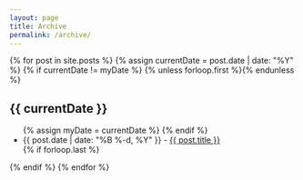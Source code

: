 ```yaml
---
layout: page
title: Archive
permalink: /archive/
---
```


<section class="archive-post-list">

   {% for post in site.posts %}
       {% assign currentDate = post.date | date: "%Y" %}
       {% if currentDate != myDate %}
           {% unless forloop.first %}</ul>{% endunless %}
           <h1>{{ currentDate }}</h1>
           <ul>
           {% assign myDate = currentDate %}
       {% endif %}
       <li><span>{{ post.date | date: "%B %-d, %Y" }}</span> - <a href="{{ post.url }}">{{ post.title }}</a></li>
       {% if forloop.last %}</ul>{% endif %}
   {% endfor %}

</section>
